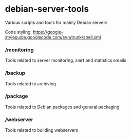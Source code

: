 debian-server-tools
===================

Various scripts and tools for mainly Debian servers

Code styling: https://google-styleguide.googlecode.com/svn/trunk/shell.xml


### /monitoring

Tools related to server monitoring, alert and statistics emails

### /backup

Tools related to archiving

### /package

Tools related to Debian packages and general packaging

### /webserver

Tools related to building webservers

